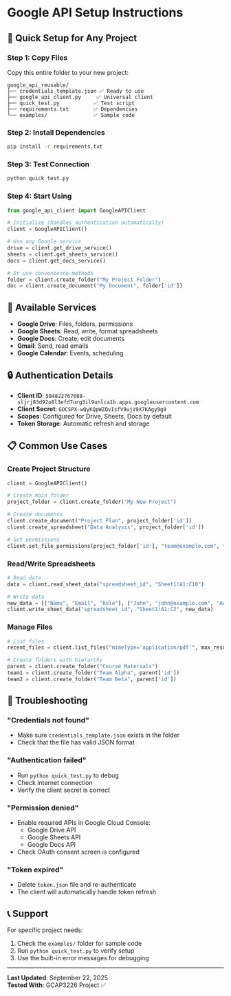 # Google API Setup Instructions

## 🚀 **Quick Setup for Any Project**

### Step 1: Copy Files
Copy this entire folder to your new project:
```
google_api_reusable/
├── credentials_template.json ✅ Ready to use
├── google_api_client.py     ✅ Universal client
├── quick_test.py           ✅ Test script
├── requirements.txt        ✅ Dependencies
└── examples/               ✅ Sample code
```

### Step 2: Install Dependencies
```bash
pip install -r requirements.txt
```

### Step 3: Test Connection
```bash
python quick_test.py
```

### Step 4: Start Using
```python
from google_api_client import GoogleAPIClient

# Initialize (handles authentication automatically)
client = GoogleAPIClient()

# Use any Google service
drive = client.get_drive_service()
sheets = client.get_sheets_service()
docs = client.get_docs_service()

# Or use convenience methods
folder = client.create_folder("My Project Folder")
doc = client.create_document("My Document", folder['id'])
```

## 🔧 **Available Services**

- **Google Drive**: Files, folders, permissions
- **Google Sheets**: Read, write, format spreadsheets  
- **Google Docs**: Create, edit documents
- **Gmail**: Send, read emails
- **Google Calendar**: Events, scheduling

## 🔒 **Authentication Details**

- **Client ID**: `584822767688-sljrj83d92o8l3efd7urg3il9unlca1b.apps.googleusercontent.com`
- **Client Secret**: `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`
- **Scopes**: Configured for Drive, Sheets, Docs by default
- **Token Storage**: Automatic refresh and storage

## 📋 **Common Use Cases**

### Create Project Structure
```python
client = GoogleAPIClient()

# Create main folder
project_folder = client.create_folder("My New Project")

# Create documents
client.create_document("Project Plan", project_folder['id'])
client.create_spreadsheet("Data Analysis", project_folder['id'])

# Set permissions
client.set_file_permissions(project_folder['id'], "team@example.com", "writer")
```

### Read/Write Spreadsheets
```python
# Read data
data = client.read_sheet_data("spreadsheet_id", "Sheet1!A1:C10")

# Write data
new_data = [["Name", "Email", "Role"], ["John", "john@example.com", "Admin"]]
client.write_sheet_data("spreadsheet_id", "Sheet1!A1:C2", new_data)
```

### Manage Files
```python
# List files
recent_files = client.list_files("mimeType='application/pdf'", max_results=20)

# Create folders with hierarchy
parent = client.create_folder("Course Materials")
team1 = client.create_folder("Team Alpha", parent['id'])
team2 = client.create_folder("Team Beta", parent['id'])
```

## 🚨 **Troubleshooting**

### "Credentials not found"
- Make sure `credentials_template.json` exists in the folder
- Check that the file has valid JSON format

### "Authentication failed"
- Run `python quick_test.py` to debug
- Check internet connection
- Verify the client secret is correct

### "Permission denied"
- Enable required APIs in Google Cloud Console:
  - Google Drive API
  - Google Sheets API  
  - Google Docs API
- Check OAuth consent screen is configured

### "Token expired"
- Delete `token.json` file and re-authenticate
- The client will automatically handle token refresh

## 📞 **Support**

For specific project needs:
1. Check the `examples/` folder for sample code
2. Run `python quick_test.py` to verify setup
3. Use the built-in error messages for debugging

---

**Last Updated**: September 22, 2025  
**Tested With**: GCAP3226 Project ✅
